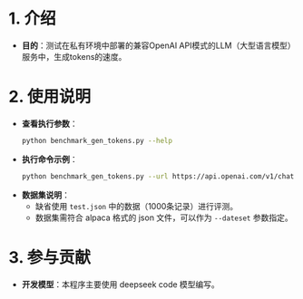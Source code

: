 # 1. 介绍
- **目的**：测试在私有环境中部署的兼容OpenAI API模式的LLM（大型语言模型）服务中，生成tokens的速度。

# 2. 使用说明
- **查看执行参数**：
  ```bash
  python benchmark_gen_tokens.py --help
  ```
- **执行命令示例**：
  ```bash
  python benchmark_gen_tokens.py --url https://api.openai.com/v1/chat/completions --api_key [key] --model [model name] --max_tokens 512 --n 1 --process 2 --dateset [test.json]
  ```
- **数据集说明**：
  - 缺省使用 `test.json` 中的数据（1000条记录）进行评测。
  - 数据集需符合 alpaca 格式的 json 文件，可以作为 `--dateset` 参数指定。

# 3. 参与贡献
- **开发模型**：本程序主要使用 deepseek code 模型编写。
